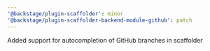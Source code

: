 ```yaml
---
'@backstage/plugin-scaffolder': minor
'@backstage/plugin-scaffolder-backend-module-github': patch
---
```


Added support for autocompletion of GitHub branches in scaffolder
